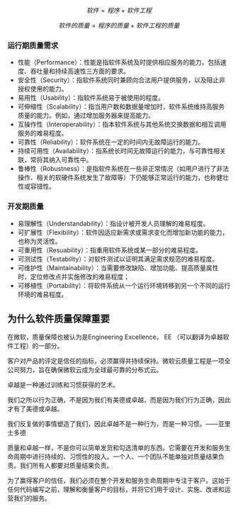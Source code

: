 $$
软件 = 程序 + 软件工程 \tag{18.1}
$$

$$
软件的质量 = 程序的质量 + 软件工程的质量 \tag{18.2}
$$

### 运行期质量需求

- 性能（Performance）：性能是指软件系统及时提供相应服务的能力，包括速度、吞吐量和持续高速性三方面的要求。
- 安全性（Security）：指软件系统同时兼顾向合法用户提供服务，以及阻止非授权使用的能力。
- 易用性（Usability）：指软件系统易于被使用的程度。
- 可伸缩性（Scalability）：指当用户数和数据量增加时，软件系统维持高服务质量的能力。例如，通过增加服务器来提高能力。
- 互操作性（Interoperability）：指本软件系统与其他系统交换数据和相互调用服务的难易程度。
- 可靠性（Reliability）：软件系统在一定的时间内无故障运行的能力。
- 持续可用性（Availability）：指系统长时间无故障运行的能力，与可靠性相关联，常将其纳入可靠性中。
- 鲁棒性（Robustness）：是指软件系统在一些非正常情况（如用户进行了非法操作、相关的软硬件系统发生了故障等）下仍能够正常运行的能力，也称健壮性或容错性。

### 开发期质量

- 易理解性（Understandability）：指设计被开发人员理解的难易程度。
- 可扩展性（Flexibility）：软件因适应新需求或需求变化而增加新功能的能力，也称为灵活性。
- 可重用性（Resuability）：指重用软件系统或某一部分的难易程度。
- 可测试性（Testability）：对软件测试以证明其满足需求规范的难易程度。
- 可维护性（Maintainability）：当需要修改缺陷、增加功能、提高质量属性时，定位修改点并实施修改的难易程度；
- 可移植性（Portability）：将软件系统从一个运行环境转移到另一个不同的运行环境的难易程度。


## 为什么软件质量保障重要

在微软，质量保障也被认为是Engineering Excellence， EE （可以翻译为卓越软件工程）的一部分。

客户对产品的评定是信任的指标，必须赢得并持续保持。微软云质量工程是一项全公司努力，旨在确保微软云成为全球最可靠的分布式云。

卓越是一种通过训练和习惯获得的艺术。

我们之所以行为正确，不是因为我们有美德或卓越，而是因为我们行为正确，因此才有了美德或卓越。

我们反复做的事情塑造了我们，因此卓越不是一种行为，而是一种习惯。——亚里士多德

质量和卓越一样，不是你可以简单发货和勾选清单的东西。它需要在开发和服务生命周期中进行持续的、习惯性的投入。一个人、一个团队不能单独对质量结果负责。我们所有人都要对质量结果负责。

为了赢得客户的信任，我们必须在整个开发和服务生命周期中专注于客户。这始于任何代码编写之前，理解和衡量客户的目标，并将它们用于设计、实施、改进和运营我们的服务。